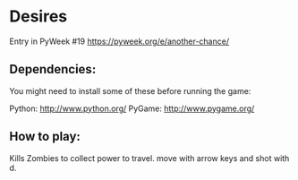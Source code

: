 Desires
=======

Entry in PyWeek #19  <https://pyweek.org/e/another-chance/>

Dependencies:
------------
You might need to install some of these before running the game:

  Python:     http://www.python.org/
  PyGame:     http://www.pygame.org/


How to play:
-----------

Kills Zombies to collect power to travel.
move with arrow keys and shot with d. 

